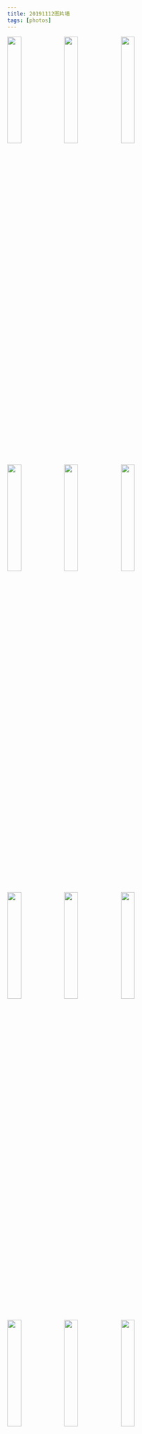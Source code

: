 ```yaml
---
title: 20191112图片墙
tags: [photos]
---
```


<img src="/blog-vuepress/photos/20191112/0.jpg" width="25%">

<img src="/blog-vuepress/photos/20191112/1.jpg" width="25%">

<img src="/blog-vuepress/photos/20191112/2.jpg" width="25%">

<img src="/blog-vuepress/photos/20191112/3.jpg" width="25%">

<img src="/blog-vuepress/photos/20191112/4.jpg" width="25%">

<img src="/blog-vuepress/photos/20191112/5.jpg" width="25%">

<img src="/blog-vuepress/photos/20191112/6.jpg" width="25%">

<img src="/blog-vuepress/photos/20191112/7.jpg" width="25%">

<img src="/blog-vuepress/photos/20191112/8.jpg" width="25%">

<img src="/blog-vuepress/photos/20191112/9.jpg" width="25%">

<img src="/blog-vuepress/photos/20191112/10.jpg" width="25%">

<img src="/blog-vuepress/photos/20191112/11.jpg" width="25%">

<img src="/blog-vuepress/photos/20191112/12.jpg" width="25%">

<img src="/blog-vuepress/photos/20191112/13.jpg" width="25%">

<img src="/blog-vuepress/photos/20191112/14.jpg" width="25%">

<img src="/blog-vuepress/photos/20191112/15.jpg" width="25%">

<img src="/blog-vuepress/photos/20191112/16.jpg" width="25%">

<img src="/blog-vuepress/photos/20191112/17.jpg" width="25%">

<img src="/blog-vuepress/photos/20191112/18.jpg" width="25%">

<img src="/blog-vuepress/photos/20191112/19.jpg" width="25%">

<img src="/blog-vuepress/photos/20191112/20.jpg" width="25%">

<img src="/blog-vuepress/photos/20191112/21.jpg" width="25%">

<img src="/blog-vuepress/photos/20191112/22.jpg" width="25%">

<img src="/blog-vuepress/photos/20191112/23.jpg" width="25%">

<img src="/blog-vuepress/photos/20191112/25.jpg" width="25%">

<img src="/blog-vuepress/photos/20191112/26.jpg" width="25%">

<img src="/blog-vuepress/photos/20191112/27.jpg" width="25%">

<img src="/blog-vuepress/photos/20191112/28.jpg" width="25%">

<img src="/blog-vuepress/photos/20191112/29.jpg" width="25%">

<img src="/blog-vuepress/photos/20191112/30.jpg" width="25%">

<img src="/blog-vuepress/photos/20191112/31.jpg" width="25%">

<img src="/blog-vuepress/photos/20191112/32.jpg" width="25%">

<img src="/blog-vuepress/photos/20191112/33.jpg" width="25%">

<img src="/blog-vuepress/photos/20191112/34.jpg" width="25%">

<img src="/blog-vuepress/photos/20191112/35.jpg" width="25%">

<img src="/blog-vuepress/photos/20191112/36.jpg" width="25%">

<img src="/blog-vuepress/photos/20191112/37.jpg" width="25%">

<img src="/blog-vuepress/photos/20191112/38.jpg" width="25%">

<img src="/blog-vuepress/photos/20191112/39.jpg" width="25%">

<img src="/blog-vuepress/photos/20191112/40.jpg" width="25%">

<img src="/blog-vuepress/photos/20191112/41.jpg" width="25%">

<img src="/blog-vuepress/photos/20191112/42.jpg" width="25%">

<img src="/blog-vuepress/photos/20191112/43.jpg" width="25%">

<img src="/blog-vuepress/photos/20191112/44.jpg" width="25%">

<img src="/blog-vuepress/photos/20191112/45.jpg" width="25%">

<img src="/blog-vuepress/photos/20191112/46.jpg" width="25%">

<img src="/blog-vuepress/photos/20191112/47.jpg" width="25%">

<img src="/blog-vuepress/photos/20191112/48.jpg" width="25%">

<img src="/blog-vuepress/photos/20191112/49.jpg" width="25%">

<img src="/blog-vuepress/photos/20191112/50.jpg" width="25%">

<img src="/blog-vuepress/photos/20191112/51.jpg" width="25%">

<img src="/blog-vuepress/photos/20191112/52.jpg" width="25%">

<img src="/blog-vuepress/photos/20191112/53.jpg" width="25%">

<img src="/blog-vuepress/photos/20191112/54.jpg" width="25%">

